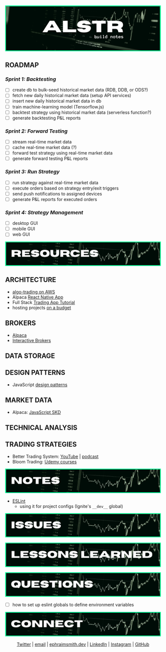 ![alstr build notes graphic](./readme/bn_title.png)

<!-- #region roadmap -->

## **ROADMAP**

### _**Sprint 1:** Backtesting_

- [ ] create db to bulk-seed historical market data (RDB, DDB, or ODS?)
- [ ] fetch new daily historical market data (setup API services)
- [ ] insert new daily historical market data in db
- [ ] train machine-learning model (Tensorflow.js)
- [ ] backtest strategy using historical market data (serverless function?)
- [ ] generate backtesting P&L reports

### _**Sprint 2:** Forward Testing_

- [ ] stream real-time market data
- [ ] cache real-time market data (?)
- [ ] forward test strategy using real-time market data
- [ ] generate forward testing P&L reports

### _**Sprint 3:** Run Strategy_

- [ ] run strategy against real-time market data
- [ ] execute orders based on strategy entry/exit triggers
- [ ] send push notifications to assigned devices
- [ ] generate P&L reports for executed orders

### _**Sprint 4:** Strategy Management_

- [ ] desktop GUI
- [ ] mobile GUI
- [ ] web GUI

<!-- #endregion /roadmap -->

<!-- #region resources -->

![alstr resources graphic](./readme/bn_resources.png)

## **ARCHITECTURE**

- [algo-trading on AWS](https://aws.amazon.com/blogs/industries/algorithmic-trading-on-aws-with-amazon-sagemaker-and-aws-data-exchange/)
- Alpaca [React Native App](https://github.com/hackingthemarkets/alpaca-react-native)
- Full Stack [Trading App Tutorial](https://hackingthemarkets.com/)
- hosting projects [on a budget](https://www.youtube.com/watch?v=Kx_1NYYJS7Q&list=WL&index=5)

## **BROKERS**

- [Alpaca](https://alpaca.markets/)
- [Interactive Brokers](https://www.interactivebrokers.com/en/home.php)

## **DATA STORAGE**

## **DESIGN PATTERNS**

- JavaScript [design patterns](https://www.patterns.dev)

## **MARKET DATA**

- Alpaca: [JavaScript SKD](https://github.com/alpacahq/alpaca-trade-api-js)

## **TECHNICAL ANALYSIS**

## **TRADING STRATEGIES**

- Better Trading System: [YouTube]() | [podcast]()
- Bloom Trading: [Udemy courses](https://www.udemy.com/user/mtg-team/)

<!-- #endregion /resources -->

<!-- #region notes -->

![alstr notes graphic](./readme/bn_notes.png)

- [ESLint](https://eslint.org/docs/about/)
  - using it for project configs (Ignite's `__dev__` global)

<!-- #endregion /notes -->

![alstr issues graphic](./readme/bn_issues.png)

![alstr lessons-learned graphic](./readme/bn_lessons-learned.png)

![alstr questions graphic](./readme/bn_questions.png)

- [ ] how to set up eslint globals to define environment variables

<!-- #region connect -->

![alstr connect graphic](./readme/rm_connect.png)

<div align='center'>

[Twitter](https://twitter.com/ephraimsmithdev) |
[email](mailto:github@ephraimsmith.dev) |
[ephraimsmith.dev](https://ephraimsmith.dev) |
[LinkedIn](https://linkedin.com/in/ephraimsmithdev) |
[Instagram](https://instagram.com/ephraimsmithdev) |
[GitHub](https://github.com/ephraimsmithdev)

</div>

<!-- #endregion /connect -->
